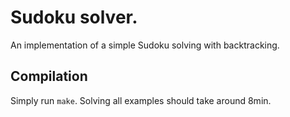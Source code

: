 # Sudoku solver.
An implementation of a simple Sudoku solving with backtracking.

## Compilation
Simply run `make`. Solving all examples should take around 8min.

